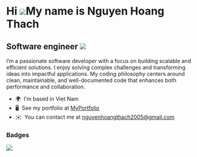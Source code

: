 
Hi ![](https://user-images.githubusercontent.com/18350557/176309783-0785949b-9127-417c-8b55-ab5a4333674e.gif)My name is Nguyen Hoang Thach
==========================================================================================================================================


Software engineer ![](https://komarev.com/ghpvc/?username=Thach45)
-------------------------------------------------------------

I’m a passionate software developer with a focus on building scalable and efficient solutions. I enjoy solving complex challenges and transforming ideas into impactful applications. My coding philosophy centers around clean, maintainable, and well-documented code that enhances both performance and collaboration.

* 🌍  I'm based in Viet Nam
* 🖥️  See my portfolio at [MyPortfolio](https://thach45.githu.io/My-Portfolio/)
* ✉️  You can contact me at [nguyenhoangthach2005@gmail.com](mailto:nguyenhoangthach2005@gmail.com)

### Badges
![](http://github-profile-summary-cards.vercel.app/api/cards/profile-details?username=Thach45&theme=dracula)

